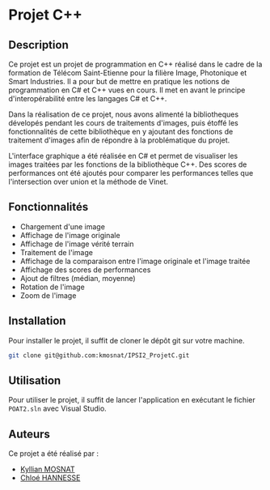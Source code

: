 # Projet C++

## Description
Ce projet est un projet de programmation en C++ réalisé dans le cadre de la formation de Télécom Saint-Etienne 
pour la filière Image, Photonique et Smart Industries. 
Il a pour but de mettre en pratique les notions de programmation en C# et C++ vues en cours.
Il met en avant le principe d'interopérabilité entre les langages C# et C++. 

Dans la réalisation de ce projet, nous avons alimenté la bibliotheques dévelopés pendant les cours de traitements d'images, 
puis étoffé les fonctionnalités de cette bibliothèque en y ajoutant des fonctions de traitement d'images afin de répondre à la problématique du projet.

L'interface graphique a été réalisée en C# et permet de visualiser les images traitées par les fonctions de la bibliothèque C++.
Des scores de performances ont été ajoutés pour comparer les performances telles que l'intersection over union et la méthode de Vinet.

## Fonctionnalités
- Chargement d'une image
- Affichage de l'image originale
- Affichage de l'image vérité terrain
- Traitement de l'image
- Affichage de la comparaison entre l'image originale et l'image traitée
- Affichage des scores de performances
- Ajout de filtres (médian, moyenne)
- Rotation de l'image
- Zoom de l'image

## Installation
Pour installer le projet, il suffit de cloner le dépôt git sur votre machine.
```bash
git clone git@github.com:kmosnat/IPSI2_ProjetC.git
```

## Utilisation
Pour utiliser le projet, il suffit de lancer l'application en exécutant le fichier `POAT2.sln` avec Visual Studio.

## Auteurs
Ce projet a été réalisé par :
- [Kyllian MOSNAT](https://github.com/kmosnat)
- [Chloé HANNESSE](https://github.com/lifeissock)


